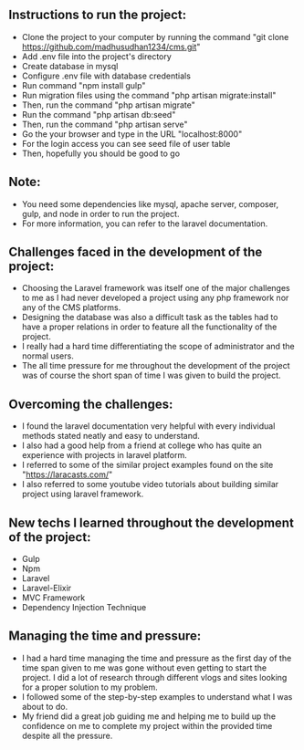 ## Instructions to run the project:
   - Clone the project to your computer by running the command "git clone https://github.com/madhusudhan1234/cms.git"
   - Add .env file into the project's directory
   - Create database in mysql
   - Configure .env file with database credentials
   - Run command "npm install gulp"
   - Run migration files using the command "php artisan migrate:install"
   - Then, run the command "php artisan migrate"
   - Run the command "php artisan db:seed"
   - Then, run the command "php artisan serve"
   - Go the your browser and type in the URL "localhost:8000"
   - For the login access you can see seed file of user table
   - Then, hopefully you should be good to go
   
   
## Note:
   - You need some dependencies like mysql, apache server, composer, gulp, and node in order to run the project.
   - For more information, you can refer to the laravel documentation.
   
   
## Challenges faced in the development of the project:
   - Choosing the Laravel framework was itself one of the major challenges to me as I had never developed a project using any php framework nor any of the CMS platforms.
   - Designing the database was also a difficult task as the tables had to have a proper relations in order to feature all the functionality of the project.
   - I really had a hard time differentiating the scope of administrator and the normal users.
   - The all time pressure for me throughout the development of the project was of course the short span of time I was given to build the project.


## Overcoming the challenges:
   - I found the laravel documentation very helpful with every individual methods stated neatly and easy to understand.
   - I also had a good help from a friend at college who has quite an experience with projects in laravel platform.
   - I referred to some of the similar project examples found on the site "https://laracasts.com/"
   - I also referred to some youtube video tutorials about building similar project using laravel framework.
   
   
## New techs I learned throughout the development of the project:
   - Gulp
   - Npm
   - Laravel
   - Laravel-Elixir
   - MVC Framework
   - Dependency Injection Technique 
   
   
## Managing the time and pressure:
   - I had a hard time managing the time and pressure as the first day of the time span given to me was gone without even getting to start the project. I did a lot of research through different vlogs and sites looking for  a proper solution to my problem.
   - I followed some of the step-by-step examples to understand what I was about to do.
   - My friend did a great job guiding me and helping me to build up the confidence on me to complete my project within the provided time despite all the pressure.
